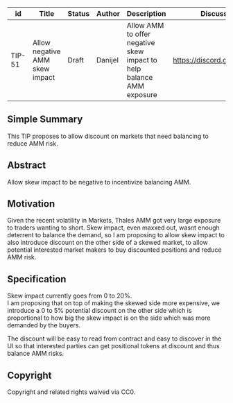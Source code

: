| id | Title | Status | Author | Description | Discussions to | Created |
| ----------- | ----------- | ----------- | ----------- | ----------- | ----------- | ----------- |
| TIP-51 | Allow negative AMM skew impact| Draft | Danijel| Allow AMM to offer negative skew impact to help balance AMM exposure | https://discord.gg/rPpPcMXSeU | 2022-05-12
 
## Simple Summary
 
This TIP proposes to allow discount on markets that need balancing to reduce AMM risk.
 
## Abstract
 
Allow skew impact to be negative to incentivize balancing AMM.
 
## Motivation

Given the recent volatility in Markets, Thales AMM got very large exposure to traders wanting to short. 
Skew impact, even maxxed out, wasnt enough deterrent to balance the demand, so I am proposing to allow skew impact to also introduce discount on the other side of a skewed market, to allow potential interested market makers to buy discounted positions and reduce AMM risk.   

## Specification 

Skew impact currently goes from 0 to 20%.  
I am proposing that on top of making the skewed side more expensive, we introduce a 0 to 5% potential discount on the other side which is proportional to how big the skew impact is on the side which was more demanded by the buyers.  

The discount will be easy to read from contract and easy to discover in the UI so that interested parties can get positional tokens at discount and thus balance AMM risks.    

## Copyright
 
Copyright and related rights waived via CC0.

